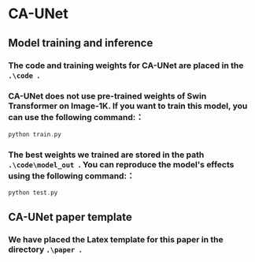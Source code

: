 # CA-UNet
## Model training and inference
### The code and training weights for CA-UNet are placed in the `.\code `.
### CA-UNet does not use pre-trained weights of Swin Transformer on Image-1K. If you want to train this model, you can use the following command:：
```C
python train.py
```
### The best weights we trained are stored in the path `.\code\model_out `. You can reproduce the model's effects using the following command:：
```C
python test.py
```
## CA-UNet paper template
### We have placed the Latex template for this paper in the directory `.\paper `.